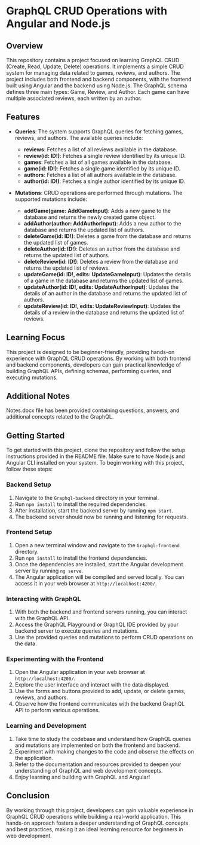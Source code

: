 # GraphQL CRUD Operations with Angular and Node.js

## Overview
This repository contains a project focused on learning GraphQL CRUD (Create, Read, Update, Delete) operations. It implements a simple CRUD system for managing data related to games, reviews, and authors. The project includes both frontend and backend components, with the frontend built using Angular and the backend using Node.js. The GraphQL schema defines three main types: Game, Review, and Author. Each game can have multiple associated reviews, each written by an author.

## Features
- **Queries**: The system supports GraphQL queries for fetching games, reviews, and authors. The available queries include:
  - **reviews**: Fetches a list of all reviews available in the database.
  - **review(id: ID!)**: Fetches a single review identified by its unique ID.
  - **games**: Fetches a list of all games available in the database.
  - **game(id: ID!)**: Fetches a single game identified by its unique ID.
  - **authors**: Fetches a list of all authors available in the database.
  - **author(id: ID!)**: Fetches a single author identified by its unique ID.

- **Mutations**: CRUD operations are performed through mutations. The supported mutations include:
  - **addGame(game: AddGameInput)**: Adds a new game to the database and returns the newly created game object.
  - **addAuthor(author: AddAuthorInput)**: Adds a new author to the database and returns the updated list of authors.
  - **deleteGame(id: ID!)**: Deletes a game from the database and returns the updated list of games.
  - **deleteAuthor(id: ID!)**: Deletes an author from the database and returns the updated list of authors.
  - **deleteReview(id: ID!)**: Deletes a review from the database and returns the updated list of reviews.
  - **updateGame(id: ID!, edits: UpdateGameInput)**: Updates the details of a game in the database and returns the updated list of games.
  - **updateAuthor(id: ID!, edits: UpdateAuthorInput)**: Updates the details of an author in the database and returns the updated list of authors.
  - **updateReview(id: ID!, edits: UpdateReviewInput)**: Updates the details of a review in the database and returns the updated list of reviews.
    
## Learning Focus
This project is designed to be beginner-friendly, providing hands-on experience with GraphQL CRUD operations. By working with both frontend and backend components, developers can gain practical knowledge of building GraphQL APIs, defining schemas, performing queries, and executing mutations.

## Additional Notes
Notes.docx file has been provided containing questions, answers, and additional concepts related to the GraphQL.

## Getting Started
To get started with this project, clone the repository and follow the setup instructions provided in the README file. Make sure to have Node.js and Angular CLI installed on your system. 
To begin working with this project, follow these steps:

### Backend Setup
1. Navigate to the `Graphql-backend` directory in your terminal.
2. Run `npm install` to install the required dependencies.
3. After installation, start the backend server by running `npm start`.
4. The backend server should now be running and listening for requests.

### Frontend Setup
1. Open a new terminal window and navigate to the `Graphql-frontend` directory.
2. Run `npm install` to install the frontend dependencies.
3. Once the dependencies are installed, start the Angular development server by running `ng serve`.
4. The Angular application will be compiled and served locally. You can access it in your web browser at `http://localhost:4200/`.

### Interacting with GraphQL
1. With both the backend and frontend servers running, you can interact with the GraphQL API.
2. Access the GraphQL Playground or GraphQL IDE provided by your backend server to execute queries and mutations.
3. Use the provided queries and mutations to perform CRUD operations on the data.

### Experimenting with the Frontend
1. Open the Angular application in your web browser at `http://localhost:4200/`.
2. Explore the user interface and interact with the data displayed.
3. Use the forms and buttons provided to add, update, or delete games, reviews, and authors.
4. Observe how the frontend communicates with the backend GraphQL API to perform various operations.

### Learning and Development
1. Take time to study the codebase and understand how GraphQL queries and mutations are implemented on both the frontend and backend.
2. Experiment with making changes to the code and observe the effects on the application.
3. Refer to the documentation and resources provided to deepen your understanding of GraphQL and web development concepts.
4. Enjoy learning and building with GraphQL and Angular!

## Conclusion
By working through this project, developers can gain valuable experience in GraphQL CRUD operations while building a real-world application. This hands-on approach fosters a deeper understanding of GraphQL concepts and best practices, making it an ideal learning resource for beginners in web development.
